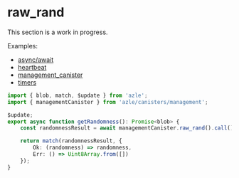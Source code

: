 # raw_rand

This section is a work in progress.

Examples:

-   [async/await](https://github.com/demergent-labs/azle/tree/main/examples/async_await)
-   [heartbeat](https://github.com/demergent-labs/azle/tree/main/examples/heartbeat)
-   [management_canister](https://github.com/demergent-labs/azle/tree/main/examples/management_canister)
-   [timers](https://github.com/demergent-labs/azle/tree/main/examples/timers)

```typescript
import { blob, match, $update } from 'azle';
import { managementCanister } from 'azle/canisters/management';

$update;
export async function getRandomness(): Promise<blob> {
    const randomnessResult = await managementCanister.raw_rand().call();

    return match(randomnessResult, {
        Ok: (randomness) => randomness,
        Err: () => Uint8Array.from([])
    });
}
```
